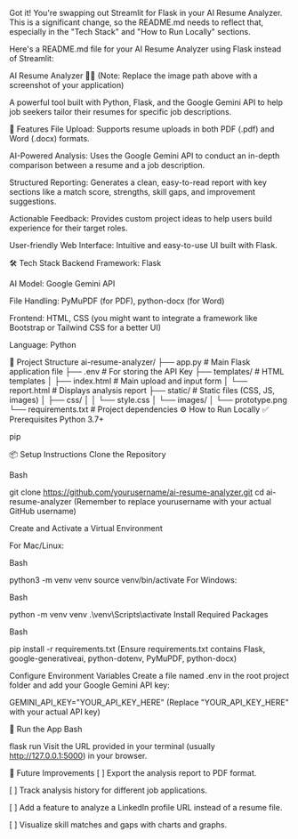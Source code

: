 Got it! You're swapping out Streamlit for Flask in your AI Resume Analyzer. This is a significant change, so the README.md needs to reflect that, especially in the "Tech Stack" and "How to Run Locally" sections.

Here's a README.md file for your AI Resume Analyzer using Flask instead of Streamlit:

AI Resume Analyzer 🧑‍💼
(Note: Replace the image path above with a screenshot of your application)

A powerful tool built with Python, Flask, and the Google Gemini API to help job seekers tailor their resumes for specific job descriptions.

🚀 Features
File Upload: Supports resume uploads in both PDF (.pdf) and Word (.docx) formats.

AI-Powered Analysis: Uses the Google Gemini API to conduct an in-depth comparison between a resume and a job description.

Structured Reporting: Generates a clean, easy-to-read report with key sections like a match score, strengths, skill gaps, and improvement suggestions.

Actionable Feedback: Provides custom project ideas to help users build experience for their target roles.

User-friendly Web Interface: Intuitive and easy-to-use UI built with Flask.

🛠️ Tech Stack
Backend Framework: Flask

AI Model: Google Gemini API

File Handling: PyMuPDF (for PDF), python-docx (for Word)

Frontend: HTML, CSS (you might want to integrate a framework like Bootstrap or Tailwind CSS for a better UI)

Language: Python

📁 Project Structure
ai-resume-analyzer/
├── app.py                     # Main Flask application file
├── .env                       # For storing the API Key
├── templates/                 # HTML templates
│   ├── index.html             # Main upload and input form
│   └── report.html            # Displays analysis report
├── static/                    # Static files (CSS, JS, images)
│   ├── css/
│   │   └── style.css
│   └── images/
│       └── prototype.png
└── requirements.txt           # Project dependencies
⚙️ How to Run Locally
✅ Prerequisites
Python 3.7+

pip

📦 Setup Instructions
Clone the Repository

Bash

git clone https://github.com/yourusername/ai-resume-analyzer.git
cd ai-resume-analyzer
(Remember to replace yourusername with your actual GitHub username)

Create and Activate a Virtual Environment

For Mac/Linux:

Bash

python3 -m venv venv
source venv/bin/activate
For Windows:

Bash

python -m venv venv
.\venv\Scripts\activate
Install Required Packages

Bash

pip install -r requirements.txt
(Ensure requirements.txt contains Flask, google-generativeai, python-dotenv, PyMuPDF, python-docx)

Configure Environment Variables
Create a file named .env in the root project folder and add your Google Gemini API key:

GEMINI_API_KEY="YOUR_API_KEY_HERE"
(Replace "YOUR_API_KEY_HERE" with your actual API key)

🏃 Run the App
Bash

flask run
Visit the URL provided in your terminal (usually http://127.0.0.1:5000) in your browser.

🧠 Future Improvements
[ ] Export the analysis report to PDF format.

[ ] Track analysis history for different job applications.

[ ] Add a feature to analyze a LinkedIn profile URL instead of a resume file.

[ ] Visualize skill matches and gaps with charts and graphs.
